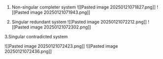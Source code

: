 
1. Non-singular completer system
![[Pasted image 20250121071827.png]]
![[Pasted image 20250121071943.png]]

2. Singular redundant system
![[Pasted image 20250121072212.png]]
![[Pasted image 20250121072302.png]]

3.Singular contradicted system

![[Pasted image 20250121072423.png]]
![[Pasted image 20250121072436.png]]
